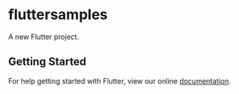 # fluttersamples

A new Flutter project.

## Getting Started

For help getting started with Flutter, view our online
[documentation](https://flutter.io/).
